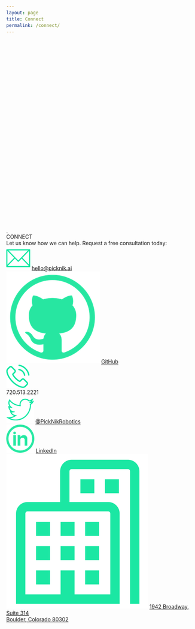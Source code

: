 ```yaml
---
layout: page
title: Connect
permalink: /connect/
---
```


<div class="intro" id="intro">
        <div class="introCol1D">
            <script src='https://maps.googleapis.com/maps/api/js?v=3.exp&key=AIzaSyCZXCRwRpwuj2OyFK-6UryZhGy21RpOnb4'></script>
            <div style='overflow:hidden;height:500px;width:100%;'>
                <div id='gmap_canvas' style='height:450px;width:100%;'></div>
                <style>
                    #gmap_canvas img {
                        max-width: none!important;
                        background: none!important
                    }
                </style>
            </div> <a href='https://embedmaps.org/'>&nbsp;</a>
            <script type='text/javascript' src='https://embedmaps.com/google-maps-authorization/script.js?id=e253f669ba1ffff4e12c837c99aa6f3efd873ce0'></script>
            <script type='text/javascript'>
                function init_map() {
                    var myOptions = {
                        zoom: 4,
                        center: new google.maps.LatLng(40.01768, -105.279576),
                        mapTypeId: google.maps.MapTypeId.ROADMAP
                    };
                    map = new google.maps.Map(document.getElementById('gmap_canvas'), myOptions);
                    marker = new google.maps.Marker({
                        map: map,
                        position: new google.maps.LatLng(40.01768, -105.279576)
                    });
                    google.maps.event.addListener(marker, 'click', function() {
                        infowindow.open(map, marker);
                    });
                    infowindow.open(map, marker);
                }
                google.maps.event.addDomListener(window, 'load', init_map);
            </script>
        </div>
        <div class="introCol2C">
            <div class="introPadding">
                <div class="introTitle">CONNECT</div>
                <div class="line"></div>
                <div class="introSubText2">
                    Let us know how we can help. Request a free consultation today:
                </div>
                <img class="connectIcon" src="../images/connect-mail.jpg">
                <a class="connectText" href="mailto:hello@picknik.ai">hello@picknik.ai</a>
                <div class="connectMarg"></div>
                <img class="connectIcon" src="../images/connect-github.png">
                <a class="connectText" target="_blank" href="https://github.com/PickNikRobotics/">GitHub</a>
                <div class="connectMarg"></div>
                <img class="connectIcon" src="../images/connect-phone.jpg">
                <div class="connectText2">720.513.2221</div>
                <div class="connectMarg"></div>
                <img class="connectIcon" src="../images/connect-twitter.jpg">
                <a class="connectText" target="_blank" href="https://twitter.com/PickNikRobotics">@PickNikRobotics</a>
                <div class="connectMarg"></div>
                <img class="connectIcon" src="../images/connect-linkedin.png">
                <a class="connectText" target="_blank" href="https://www.linkedin.com/company/16217177/">LinkedIn</a>
                <div class="connectMarg"></div>
                <img class="connectIcon" src="../images/office-icon.png">
                <a class="connectText" target="_blank" href="https://maps.google.com/?q=1942 Broadway, Suite 314 Boulder, Colorado 80302">
                    <span id="addressText1">1942 Broadway, Suite 314</span> <br>
                    <span id="addressText2">Boulder, Colorado 80302</span></a>
                <div class="connectMarg"></div>
            </div>
        </div>
    </div>
